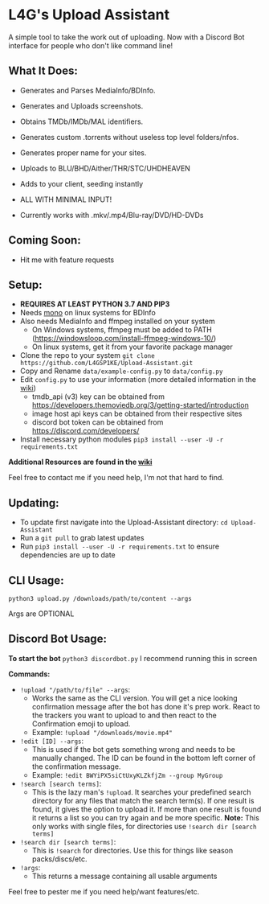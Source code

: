 # L4G's Upload Assistant

A simple tool to take the work out of uploading. Now with a Discord Bot interface for people who don't like command line!

## What It Does:
  - Generates and Parses MediaInfo/BDInfo.
  - Generates and Uploads screenshots.
  - Obtains TMDb/IMDb/MAL identifiers.
  - Generates custom .torrents without useless top level folders/nfos.
  - Generates proper name for your sites.
  - Uploads to BLU/BHD/Aither/THR/STC/UHDHEAVEN
  - Adds to your client, seeding instantly
  - ALL WITH MINIMAL INPUT!

  - Currently works with .mkv/.mp4/Blu-ray/DVD/HD-DVDs



## Coming Soon:
  - Hit me with feature requests


  

## **Setup:**
   - **REQUIRES AT LEAST PYTHON 3.7 AND PIP3**
   - Needs [mono](https://www.mono-project.com/) on linux systems for BDInfo
   - Also needs MediaInfo and ffmpeg installed on your system
      - On Windows systems, ffmpeg must be added to PATH (https://windowsloop.com/install-ffmpeg-windows-10/)
      - On linux systems, get it from your favorite package manager
   - Clone the repo to your system `git clone https://github.com/L4GSP1KE/Upload-Assistant.git`
   - Copy and Rename `data/example-config.py` to `data/config.py`
   - Edit `config.py` to use your information (more detailed information in the [wiki](https://github.com/L4GSP1KE/Upload-Assistant/wiki))
      - tmdb_api (v3) key can be obtained from https://developers.themoviedb.org/3/getting-started/introduction
      - image host api keys can be obtained from their respective sites
      - discord bot token can be obtained from https://discord.com/developers/
   - Install necessary python modules `pip3 install --user -U -r requirements.txt`
     
   

   **Additional Resources are found in the [wiki](https://github.com/L4GSP1KE/Upload-Assistant/wiki)**
   
   Feel free to contact me if you need help, I'm not that hard to find.

## **Updating:**
  - To update first navigate into the Upload-Assistant directory: `cd Upload-Assistant`
  - Run a `git pull` to grab latest updates
  - Run `pip3 install --user -U -r requirements.txt` to ensure dependencies are up to date
  ## **CLI Usage:**
  
  `python3 upload.py /downloads/path/to/content --args`
  
  Args are OPTIONAL


## **Discord Bot Usage:** 
  **To start the bot** `python3 discordbot.py`
  I recommend running this in screen
  
  **Commands:**
  - `!upload "/path/to/file" --args`: 
      - Works the same as the CLI version. You will get a nice looking confirmation message after the bot has done it's prep work. React to the trackers you want to upload to and then react to the Confirmation emoji to upload.
      - Example: `!upload "/downloads/movie.mp4"`
  - `!edit [ID] --args`:
      - This is used if the bot gets something wrong and needs to be manually changed. The ID can be found in the bottom left corner of the confirmation message.
      - Example: `!edit BWYiPX5siCtUxyKLZkfjZm --group MyGroup`
  - `!search [search terms]`:
      - This is the lazy man's `!upload`. It searches your predefined search directory for any files that match the search term(s). If one result is found, it gives the option to upload it. If more than one result is found it returns a list so you can try again and be more specific. **Note:** This only works with single files, for directories use `!search dir [search terms]`
  - `!search dir [search terms]`:
      - This is `!search` for directories. Use this for things like season packs/discs/etc.
  - `!args`:
      - This returns a message containing all usable arguments

  
  Feel free to pester me if you need help/want features/etc.
